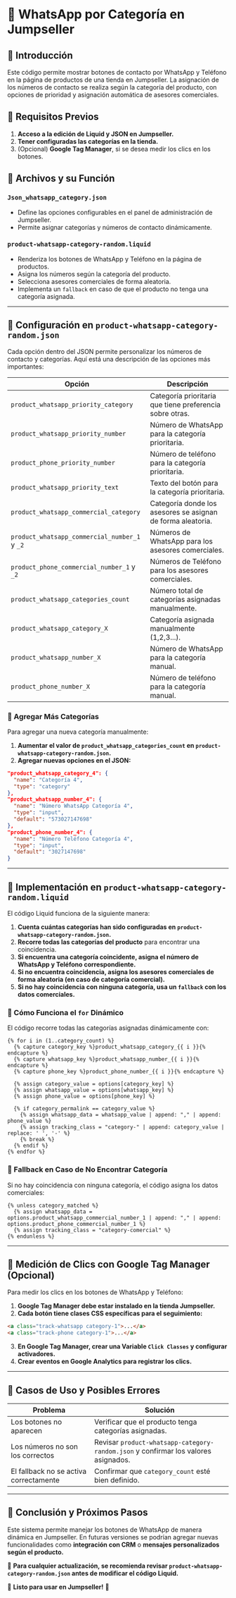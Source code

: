 # 📌 WhatsApp por Categoría en Jumpseller

## **📌 Introducción**
Este código permite mostrar botones de contacto por WhatsApp y Teléfono en la página de productos de una tienda en Jumpseller. La asignación de los números de contacto se realiza según la categoría del producto, con opciones de prioridad y asignación automática de asesores comerciales.

## **📌 Requisitos Previos**
1. **Acceso a la edición de Liquid y JSON en Jumpseller.**
2. **Tener configuradas las categorías en la tienda.**
3. (Opcional) **Google Tag Manager**, si se desea medir los clics en los botones.

## **📌 Archivos y su Función**
### `Json_whatsapp_category.json`
- Define las opciones configurables en el panel de administración de Jumpseller.
- Permite asignar categorías y números de contacto dinámicamente.

### `product-whatsapp-category-random.liquid`
- Renderiza los botones de WhatsApp y Teléfono en la página de productos.
- Asigna los números según la categoría del producto.
- Selecciona asesores comerciales de forma aleatoria.
- Implementa un `fallback` en caso de que el producto no tenga una categoría asignada.

---

## **📌 Configuración en `product-whatsapp-category-random.json`**
Cada opción dentro del JSON permite personalizar los números de contacto y categorías. Aquí está una descripción de las opciones más importantes:

| **Opción** | **Descripción** |
|------------|---------------|
| `product_whatsapp_priority_category` | Categoría prioritaria que tiene preferencia sobre otras. |
| `product_whatsapp_priority_number` | Número de WhatsApp para la categoría prioritaria. |
| `product_phone_priority_number` | Número de teléfono para la categoría prioritaria. |
| `product_whatsapp_priority_text` | Texto del botón para la categoría prioritaria. |
| `product_whatsapp_commercial_category` | Categoría donde los asesores se asignan de forma aleatoria. |
| `product_whatsapp_commercial_number_1` y `_2` | Números de WhatsApp para los asesores comerciales. |
| `product_phone_commercial_number_1` y `_2` | Números de Teléfono para los asesores comerciales. |
| `product_whatsapp_categories_count` | Número total de categorías asignadas manualmente. |
| `product_whatsapp_category_X` | Categoría asignada manualmente (1,2,3...). |
| `product_whatsapp_number_X` | Número de WhatsApp para la categoría manual. |
| `product_phone_number_X` | Número de teléfono para la categoría manual. |

### **🔹 Agregar Más Categorías**
Para agregar una nueva categoría manualmente:
1. **Aumentar el valor de `product_whatsapp_categories_count` en `product-whatsapp-category-random.json`.**
2. **Agregar nuevas opciones en el JSON:**
```json
"product_whatsapp_category_4": {
  "name": "Categoría 4",
  "type": "category"
},
"product_whatsapp_number_4": {
  "name": "Número WhatsApp Categoría 4",
  "type": "input",
  "default": "573027147698"
},
"product_phone_number_4": {
  "name": "Número Teléfono Categoría 4",
  "type": "input",
  "default": "3027147698"
}
```

---

## **📌 Implementación en `product-whatsapp-category-random.liquid`**
El código Liquid funciona de la siguiente manera:

1. **Cuenta cuántas categorías han sido configuradas en `product-whatsapp-category-random.json`.**
2. **Recorre todas las categorías del producto** para encontrar una coincidencia.
3. **Si encuentra una categoría coincidente, asigna el número de WhatsApp y Teléfono correspondiente.**
4. **Si no encuentra coincidencia, asigna los asesores comerciales de forma aleatoria (en caso de categoría comercial).**
5. **Si no hay coincidencia con ninguna categoría, usa un `fallback` con los datos comerciales.**

### **🔹 Cómo Funciona el `for` Dinámico**
El código recorre todas las categorías asignadas dinámicamente con:
```liquid
{% for i in (1..category_count) %}
  {% capture category_key %}product_whatsapp_category_{{ i }}{% endcapture %}
  {% capture whatsapp_key %}product_whatsapp_number_{{ i }}{% endcapture %}
  {% capture phone_key %}product_phone_number_{{ i }}{% endcapture %}

  {% assign category_value = options[category_key] %}
  {% assign whatsapp_value = options[whatsapp_key] %}
  {% assign phone_value = options[phone_key] %}

  {% if category_permalink == category_value %}
    {% assign whatsapp_data = whatsapp_value | append: "," | append: phone_value %}
    {% assign tracking_class = "category-" | append: category_value | replace: ' ', '-' %}
    {% break %}
  {% endif %}
{% endfor %}
```

### **🔹 Fallback en Caso de No Encontrar Categoría**
Si no hay coincidencia con ninguna categoría, el código asigna los datos comerciales:
```liquid
{% unless category_matched %}
  {% assign whatsapp_data = options.product_whatsapp_commercial_number_1 | append: "," | append: options.product_phone_commercial_number_1 %}
  {% assign tracking_class = "category-comercial" %}
{% endunless %}
```

---

## **📌 Medición de Clics con Google Tag Manager (Opcional)**
Para medir los clics en los botones de WhatsApp y Teléfono:
1. **Google Tag Manager debe estar instalado en la tienda Jumpseller.**
2. **Cada botón tiene clases CSS específicas para el seguimiento:**
```html
<a class="track-whatsapp category-1">...</a>
<a class="track-phone category-1">...</a>
```
3. **En Google Tag Manager, crear una Variable `Click Classes` y configurar activadores.**
4. **Crear eventos en Google Analytics para registrar los clics.**

---

## **📌 Casos de Uso y Posibles Errores**
| **Problema** | **Solución** |
|-------------|--------------|
| Los botones no aparecen | Verificar que el producto tenga categorías asignadas. |
| Los números no son los correctos | Revisar `product-whatsapp-category-random.json` y confirmar los valores asignados. |
| El fallback no se activa correctamente | Confirmar que `category_count` esté bien definido. |

---

## **📌 Conclusión y Próximos Pasos**
Este sistema permite manejar los botones de WhatsApp de manera dinámica en Jumpseller. En futuras versiones se podrían agregar nuevas funcionalidades como **integración con CRM** o **mensajes personalizados según el producto.**

📌 **Para cualquier actualización, se recomienda revisar `product-whatsapp-category-random.json` antes de modificar el código Liquid.**

🚀 **Listo para usar en Jumpseller!** 🎯

